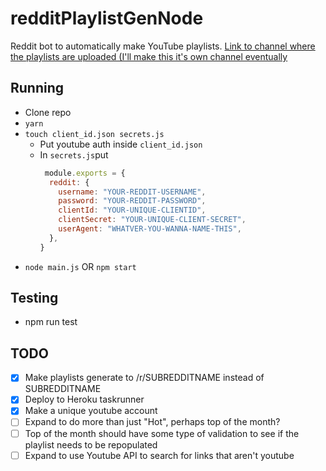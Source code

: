 # redditPlaylistGenNode
Reddit bot to automatically make YouTube playlists.
[Link to channel where the playlists are uploaded (I'll make this it's own channel eventually](https://www.youtube.com/channel/UCkCUI2t9V-KF3MFvk9neeCQ?view_as=subscriber)

## Running
* Clone repo
* `yarn`
* `touch client_id.json secrets.js`
  * Put youtube auth inside `client_id.json`
  * In `secrets.js`put
    ```javascript
     module.exports = {
      reddit: {
        username: "YOUR-REDDIT-USERNAME",
        password: "YOUR-REDDIT-PASSWORD",
        clientId: "YOUR-UNIQUE-CLIENTID",
        clientSecret: "YOUR-UNIQUE-CLIENT-SECRET",
        userAgent: "WHATVER-YOU-WANNA-NAME-THIS",
      },
    }
    ```
* `node main.js` OR `npm start`

## Testing
* npm run test

## TODO
- [X] Make playlists generate to /r/SUBREDDITNAME instead of SUBREDDITNAME
- [X] Deploy to Heroku taskrunner
- [X] Make a unique youtube account
- [ ] Expand to do more than just "Hot", perhaps top of the month?
 - [ ] Top of the month should have some type of validation to see if the playlist needs to be repopulated
- [ ] Expand to use Youtube API to search for links that aren't youtube
